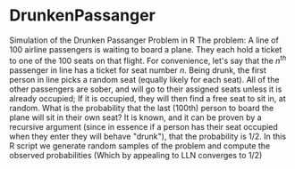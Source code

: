 # DrunkenPassanger
Simulation of the Drunken Passanger Problem in R
The problem:
A line of 100 airline passengers is waiting to board a plane. They each hold a ticket to one of the 100 seats on that flight. For convenience, let's say that the $n^{th}$ passenger in line has a ticket for seat number $n$. Being drunk, the first person in line picks a random seat (equally likely for each seat). All of the other passengers are sober, and will go to their assigned seats unless it is already occupied; If it is occupied, they will then find a free seat to sit in, at random. What is the probability that the last (100th) person to board the plane will sit in their own seat?
It is known, and it can be proven by a recursive argument (since in essence if a person has their seat occupied when they enter they will behave "drunk"), that the probability is 1/2. In this R script we generate random samples of the problem and compute the observed probabilities (Which by appealing to LLN converges to 1/2)
